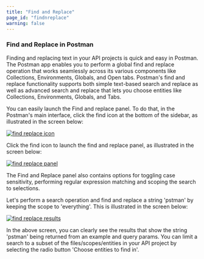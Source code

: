 ```yaml
---
title: "Find and Replace"
page_id: "findnreplace"
warning: false
---
```


### Find and Replace in Postman

Finding and replacing text in your API projects is quick and easy in Postman. The Postman app enables you to perform a global find and replace operation that works seamlessly across its various components like Collections, Environments, Globals, and Open tabs. Postman's find and replace functionality supports both simple text-based search and replace as well as advanced search and replace that lets you choose entities like Collections, Environments, Globals, and Tabs. 

You can easily launch the Find and replace panel. To do that, in the Postman's main interface, click the find icon at the bottom of the sidebar, as illustrated in the screen below:

[![find replace icon](https://s3.amazonaws.com/postman-static-getpostman-com/postman-docs/Find_replace2.png)](https://s3.amazonaws.com/postman-static-getpostman-com/postman-docs/Find_replace2.png)

Click the find icon to launch the find and replace panel, as illustrated in the screen below:

[![find replace panel](https://s3.amazonaws.com/postman-static-getpostman-com/postman-docs/Find_replace3.png)](https://s3.amazonaws.com/postman-static-getpostman-com/postman-docs/Find_replace3.png)

The Find and Replace panel also contains options for toggling case sensitivity, performing regular expression matching and scoping the search to selections.

Let's perform a search operation and find and replace a string 'pstman' by keeping the scope to 'everything'. This is illustrated in the screen below:

[![find replace results](https://s3.amazonaws.com/postman-static-getpostman-com/postman-docs/Find_replace1.png)](https://s3.amazonaws.com/postman-static-getpostman-com/postman-docs/Find_replace1.png)

In the above screen, you can clearly see the results that show the string 'pstman' being returned from an example and query params. You can limit a search to a subset of the files/scopes/entities in your API project by selecting the radio button 'Choose entities to find in'. 



